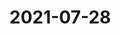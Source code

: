 # 2021-07-28

<video-container>
  <source src="http://wangleant.com/turtle-source/HwVideoEditor_2021_07_28_074859586.mp4"/>
</video-container>
<video-container>
  <source src="http://wangleant.com/turtle-source/HwVideoEditor_2021_07_28_075129462.mp4"/>
</video-container>